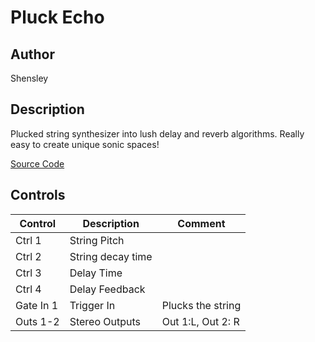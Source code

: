 # Pluck Echo

## Author

Shensley

## Description
Plucked string synthesizer into lush delay and reverb algorithms.
Really easy to create unique sonic spaces!

[Source Code](https://github.com/electro-smith/DaisyExamples/tree/master/patch/PluckEcho)

## Controls
| Control | Description | Comment |
| --- | --- | --- |
| Ctrl 1 | String Pitch | |
| Ctrl 2 | String decay time | |
| Ctrl 3 | Delay Time | |
| Ctrl 4 | Delay Feedback | |
| Gate In 1 | Trigger In | Plucks the string |
| Outs 1-2 | Stereo Outputs | Out 1:L, Out 2: R |


